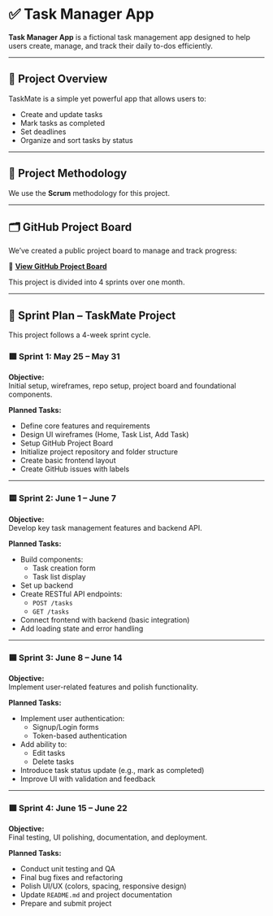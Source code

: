 # ✅ Task Manager App

**Task Manager App** is a fictional task management app designed to help users create, manage, and track their daily to-dos efficiently.

---

## 🚀 Project Overview

TaskMate is a simple yet powerful app that allows users to:
- Create and update tasks
- Mark tasks as completed
- Set deadlines
- Organize and sort tasks by status

---

## 🧠 Project Methodology

We use the **Scrum** methodology for this project.

---


## 🗂️ GitHub Project Board

We’ve created a public project board to manage and track progress:

🔗 **[View GitHub Project Board](https://github.com/users/SusanthikaKumari/projects/3/views/1)**  


This project is divided into 4 sprints over one month.

---

## 📅 Sprint Plan – TaskMate Project

This project follows a 4-week sprint cycle.

### 🟩 Sprint 1: May 25 – May 31
**Objective:**  
Initial setup, wireframes, repo setup, project board and foundational components.

**Planned Tasks:**
- Define core features and requirements
- Design UI wireframes (Home, Task List, Add Task)
- Setup GitHub Project Board
- Initialize project repository and folder structure
- Create basic frontend layout
- Create GitHub issues with labels

---

### 🟨 Sprint 2: June 1 – June 7
**Objective:**  
Develop key task management features and backend API.

**Planned Tasks:**
- Build components:
  - Task creation form
  - Task list display
- Set up backend
- Create RESTful API endpoints:
  - `POST /tasks`
  - `GET /tasks`
- Connect frontend with backend (basic integration)
- Add loading state and error handling

---

### 🟦 Sprint 3: June 8 – June 14
**Objective:**  
Implement user-related features and polish functionality.

**Planned Tasks:**
- Implement user authentication:
  - Signup/Login forms
  - Token-based authentication 
- Add ability to:
  - Edit tasks
  - Delete tasks
- Introduce task status update (e.g., mark as completed)
- Improve UI with validation and feedback

---

### 🟪 Sprint 4: June 15 – June 22
**Objective:**  
Final testing, UI polishing, documentation, and deployment.

**Planned Tasks:**
- Conduct unit testing and QA
- Final bug fixes and refactoring
- Polish UI/UX (colors, spacing, responsive design)
- Update `README.md` and project documentation
- Prepare and submit project
